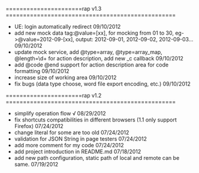 ======================rap v1.3 =================================================
  * UE: login automatically redirect 09/10/2012
  * add new mock data tag:@value=[xx], for mocking from 01 to 30, eg->@value=2012-09-[xx], output: 2012-09-01, 2012-09-02, 2012-09-03...  09/10/2012
  * update mock service, add @type=array, @type=array_map, @length=\d+ for action description, add new _c callback  09/10/2012
  * add @code @end support for action description area for code formatting  09/10/2012
  * increase size of working area  09/10/2012
  * fix bugs (data type choose, word file export encoding, etc.)  09/10/2012
  
======================rap v1.2 =================================================
  * simplify operation flow √ 08/29/2012
  * fix shortcuts compatibilities in different browsers (1.1 only support Firefox)  07/24/2012
  * change literal for some are too old 07/24/2012
  * validation for JSON String in page testers 07/24/2012
  * add more comment for my code 07/24/2012
  * add project introduction in README.md 07/18/2012
  * add new path configuration, static path of local and remote can be same. 07/19/2012
